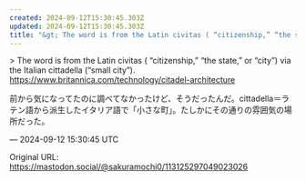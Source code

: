 ```yaml
---
created: 2024-09-12T15:30:45.303Z
updated: 2024-09-12T15:30:45.303Z
title: "&gt; The word is from the Latin civitas ( “citizenship,” “the state,” or “city”)[...]"
---
```


<p>&gt; The word is from the Latin civitas ( “citizenship,” “the state,” or “city”) via the Italian cittadella (“small city”).<br /> <a href="https://www.britannica.com/technology/citadel-architecture" target="_blank" rel="nofollow noopener noreferrer" translate="no"><span class="invisible">https://www.</span><span class="ellipsis">britannica.com/technology/cita</span><span class="invisible">del-architecture</span></a></p><p>前から気になってたのに調べてなかったけど、そうだったんだ。cittadella＝ラテン語から派生したイタリア語で「小さな町」。たしかにその通りの雰囲気の場所だった。</p>

&mdash; 2024-09-12 15:30:45 UTC

Original URL: https://mastodon.social/@sakuramochi0/113125297049023026
